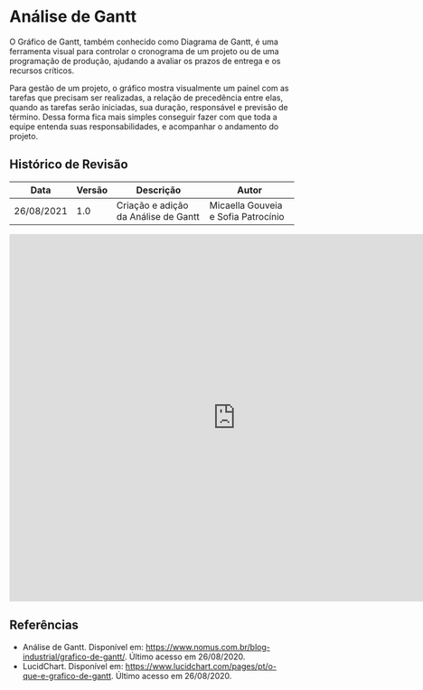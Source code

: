 # Análise de Gantt

O Gráfico de Gantt, também conhecido como Diagrama de Gantt, é uma ferramenta visual para controlar o cronograma de um projeto ou de uma programação de produção, ajudando a avaliar os prazos de entrega e os recursos críticos.

Para gestão de um projeto, o gráfico mostra visualmente um painel com as tarefas que precisam ser realizadas, a relação de precedência entre elas, quando as tarefas serão iniciadas, sua duração, responsável e previsão de término. Dessa forma fica mais simples conseguir fazer com que toda a equipe entenda suas responsabilidades, e acompanhar o andamento do projeto.

## Histórico de Revisão

| Data | Versão | Descrição | Autor |
|------|--------|-----------|-------|
| 26/08/2021 | 1.0 | Criação e adição da Análise de Gantt | Micaella Gouveia e Sofia Patrocínio |

<embed src="https://fga-eps-mds.github.io/2021.1-Multilind-Docs/img/analiseGantt/CronogramaAtividades.pdf" width="800px" height="650px" />

## Referências
* Análise de Gantt. Disponível em: <https://www.nomus.com.br/blog-industrial/grafico-de-gantt/>. Último acesso em 26/08/2020.
* LucidChart. Disponível em: <https://www.lucidchart.com/pages/pt/o-que-e-grafico-de-gantt>. Último acesso em 26/08/2020.